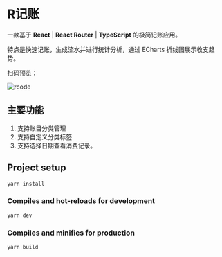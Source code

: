 # R记账
一款基于 **React** | **React Router** | **TypeScript** 的极简记账应用。

特点是快速记账，生成流水并进行统计分析，通过 ECharts 折线图展示收支趋势。

扫码预览：  

![rcode](https://user-images.githubusercontent.com/81686499/179124758-a933559d-3db8-4eee-b700-2a6f683b7686.png)

## 主要功能
1. 支持账目分类管理
2. 支持自定义分类标签
3. 支持选择日期查看消费记录。

## Project setup
```
yarn install
```

### Compiles and hot-reloads for development
```
yarn dev
```

### Compiles and minifies for production
```
yarn build
```
